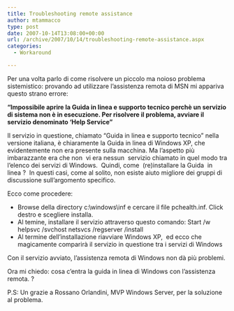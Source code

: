 ```yaml
---
title: Troubleshooting remote assistance
author: mtammacco
type: post
date: 2007-10-14T13:08:00+00:00
url: /archive/2007/10/14/troubleshooting-remote-assistance.aspx
categories:
  - Workaround

---
```

Per una volta parlo di come risolvere un piccolo ma noioso problema sistemistico: provando ad utilizzare l&#8217;assistenza remota di MSN mi appariva questo strano errore:

**&#8220;Impossibile aprire la Guida in linea e supporto tecnico perchè un servizio di sistema non è in esecuzione. Per risolvere il problema, avviare il servizio denominato &#8216;Help Service&#8221;**

Il servizio in questione, chiamato &#8220;Guida in linea e supporto tecnico&#8221; nella versione italiana, è chiaramente la Guida in linea di Windows XP, che evidentemente non era presente sulla macchina. Ma l&#8217;aspetto più imbarazzante era che non  vi era nessun  servizio chiamato in quel modo tra l&#8217;elenco dei servizi di Windows.  Quindi, come  (re)installare la Guida  in linea ?  In questi casi, come al solito, non esiste aiuto migliore dei gruppi di discussione sull&#8217;argomento specifico.

Ecco come procedere:

  * Browse della directory c:\windows\inf e cercare il file pchealth.inf. Click destro e scegliere installa.
  * Al temine, installare il servizio attraverso questo comando: Start /w helpsvc /svchost netsvcs /regserver /install 
  * Al termine dell&#8217;installazione riavviare Windows XP,  ed ecco che magicamente comparirà il servizio in questione tra i servizi di Windows

Con il servizio avviato, l&#8217;assistenza remota di Windows non dà più problemi.

Ora mi chiedo: cosa c&#8217;entra la guida in linea di Windows con l&#8217;assistenza remota. ?

P.S: Un grazie a Rossano Orlandini, MVP Windows Server, per la soluzione al problema.
